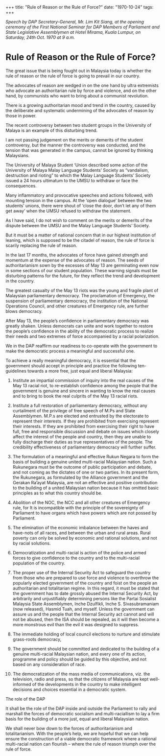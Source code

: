 +++ 
title: "Rule of Reason or the Rule of Force?"
date: "1970-10-24"
tags:
+++

_Speech by DAP Secretary-General, Mr. Lim Kit Siang, at the opening ceremony of the First National Seminar for DAP Members of Parliament and State Legislative Assemblymen at Hotel Mirama, Kuala Lumpur, on Saturday, 24th Oct. 1970 at 9 a.m._

# Rule of Reason or the Rule of Force?

The great issue that is being fought out in Malaysia today is whether the rule of reason or the rule of force is going to prevail in our country.

The advocates of reason are wedged in on the one hand by ultra extremists who advocate an authoritarian rule by force and violence, and on the other hand, by communists who want to bring about a communist revolution.</u>

There is a growing authoritarian mood and trend in the country, caused by the deliberate and systematic undermining of the advocates of reason by those in power.

The recent controversy between two student groups in the University of Malaya is an example of this disturbing trend.

I am not passing judgement on the merits or demerits of the student controversy, but the manner the controversy was conducted, and the tension that was generated in the campus, cannot be ignored by thinking Malaysians.

The University of Malaya Student ‘Union described some action of the University of Malaya Malay Language Students’ Society as “vandalism, destruction and rioting” to which the Malay Language Students’ Society issued a 24 hours ultimatum to the UMSU to withdraw or face the consequences.

Many inflammatory and provocative speeches and actions followed, with mounting tension in the campus. At the ‘open dialogue’ between the two students’ unions, there were shout of ‘close the door, don’t let any of them get away’ when the UMSU refused to withdraw the statement.

As I have said, I do not wish to comment on the merits or demerits of the dispute between the UMSU and the Malay Language Students’ Society. 

But it must be a matter of national concern that in our highest institution of leaning, which is supposed to be the citadel of reason, the rule of force is scarily replacing the rule of reason.

In the last 17 months, the advocates of force have gained strength and momentum at the expense of the advocates of reason. The seeds of authoritarianism sown by the excesses of May 13 are germinating even now in some sections of our student population. These warning signals must be disturbing patterns for the future, for they reflect the trend and development in the country.

The greatest casualty of the May 13 riots was the young and fragile plant of Malaysian parliamentary democracy. The proclamation of Emergency, the suspension of parliamentary democracy, the institution of the National Operations Council, and other creatures of Emergency rule, are further blows democracy.

After May 13, the people’s confidence in parliamentary democracy was greatly shaken. Unless democrats can unite and work together to restore the people’s confidence in the ability of the democratic process to realize their needs and two extremes of force accompanied by a racial polarization.

We in the DAP reaffirm our readiness to co-operate with the government to make the democratic process a meaningful and successful one. 

To achieve a really meaningful democracy, it is essential that the government should accept in principle and practice the following ten-guidelines towards a more free, just equal and liberal Malaysia: 

1.	Institute an impartial commission of inquiry into the real causes of the May 13 racial riot, to re-establish confidence among the people that the government is genuine and sincere in wanting to know the real causes and to bring to book the real culprits of the May 13 racial riots.

2.	Institute a full restoration of parliamentary democracy, without any curtailment of the privilege of free speech of M.Ps and State Assemblymen. M.P.s are elected and entrusted by the electorate to represent their interests. If they are prohibited from exercising represent their interests. If they are prohibited from exercising their right to have full, free and responsible discussion and debate on issues which closely affect the interest of the people and country, then they are unable to fully discharge their duties as true representatives of the people. The credibility effectiveness of parliamentary democracy will further suffer. 

3.	The formulation of a meaningful and effective Rukun Negara to form the basis of building a genuine united multi-racial Malaysian nation. Such a Rukunegara must be the outcome of public participation and debate, and not coming as the dictates of one or two parties. In its present form, the Rukunegara, as formulated by the Alliance government and the Gerakan Ra’ayat Malaysia, are not an effective and positive contribution to the building of a united Malaysian nation because it has omitted basic principles as to what this country should be.

4.	Abolition of the NOC, the NCC and all other creatures of Emergency rule, for It is incompatible with the principle of the sovereignty of Parliament to have organs which have powers which are not possed by Parliament.

5.	 The elimination of the economic imbalance between the haves and have-nots of all races, and between the urban and rural areas. Rural poverty can only be solved by economic and rational solutions, and not by racial solutions.

6.	Democratization and multi-racial is action of the police and armed forces to give confidence to the country and to the multi-racial population of the country.

7.	The proper use of the Internal Security Act to safeguard the country from those who are prepared to use force and violence to overthrow the popularly elected government of the country and foist on the people an authoritarian and totalitarian regime. 
In this regard, it must be stated that the government has to date grossly abused the Internal Security Act, by arbitrarily and unjustifiably determining persons like the Partai Sosialist Malaysia State Assemblymen, Inche Dzulfikli, Inche S. Sivasubramaniam (now released), Hasmid Tuah, and myself. Unless the government can assure us and the people that the Internal Security act cannot and will not be abused, then the ISA should be repealed, as it will then become a more monstrous evil than the evil it was designed to suppress.

8.	The immediate holding of local council elections to nurture and stimulate grass-roots democracy,

9.	The government should be committed and dedicated to the building of a genuine multi-racial Malaysian nation, and every one of its action, programme and policy should be guided by this objective, and not based on any consideration of race.

10.	The democratization of the mass media of communications, viz. the television, radio and press, so that the citizens of Malaysia are kept well-informed of the developments in the country to make intelligent decisions and choices essential in a democratic system.

The role of the DAP

It shall be the role of the DAP inside and outside the Parliament to rally and marshall the forces of democratic socialism and multi-raciallism to lay a firm basis for the building of a more just, equal and liberal Malaysian nation.

We shall never bow down to the forces of authoritarianism and totalitarianism. With the people’s help, we are hopeful that we can help ensure the construction of a viable democratic framework where a rational multi-racial nation can flourish – where the rule of reason triumph over the rule of force.
 
